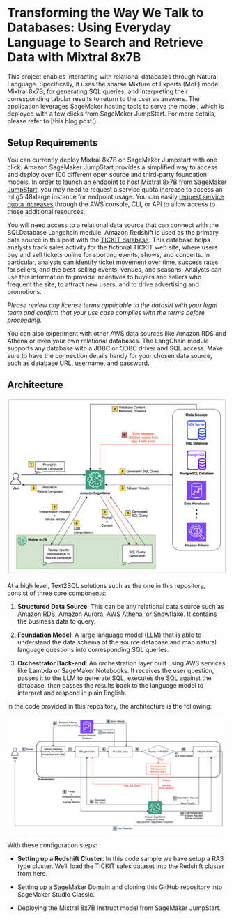 # Transforming the Way We Talk to Databases: Using Everyday Language to Search and Retrieve Data with Mixtral 8x7B

This project enables interacting with relational databases through Natural Language. Specifically, it uses the sparse Mixture of Experts (MoE) model Mixtral 8x7B, for generating SQL queries, and interpreting their corresponding tabular results to return to the user as answers. The application leverages SageMaker hosting tools to serve the model, which is deployed with a few clicks from SageMaker JumpStart. For more details, please refer to [this blog post().

## Setup Requirements

You can currently deploy Mixtral 8x7B on SageMaker Jumpstart with one click. Amazon SageMaker JumpStart provides a simplified way to access and deploy over 100 different open source and third-party foundation models. In order to [launch an endpoint to host Mixtral 8x7B from SageMaker JumpStart](https://docs.aws.amazon.com/sagemaker/latest/dg/jumpstart-deploy.html), you may need to request a service quota increase to access an ml.g5.48xlarge instance for endpoint usage. You can easily [request service quota increases](https://docs.aws.amazon.com/servicequotas/latest/userguide/request-quota-increase.html) through the AWS console, CLI, or API to allow access to those additional resources.

You will need access to a relational data source that can connect with the SQLDatabase Langchain module. Amazon Redshift is used as the primary data source in this post with the [TICKIT database](https://docs.aws.amazon.com/redshift/latest/dg/c_sampledb.html). This database helps analysts track sales activity for the fictional TICKIT web site, where users buy and sell tickets online for sporting events, shows, and concerts. In particular, analysts can identify ticket movement over time, success rates for sellers, and the best-selling events, venues, and seasons. Analysts can use this information to provide incentives to buyers and sellers who frequent the site, to attract new users, and to drive advertising and promotions.

_Please review any license terms applicable to the dataset with your legal team and confirm that your use case complies with the terms before proceeding._

You can also experiment with other AWS data sources like Amazon RDS and Athena or even your own relational databases. The LangChain module supports any database with a JDBC or ODBC driver and SQL access. Make sure to have the connection details handy for your chosen data source, such as database URL, username, and password.

## Architecture

![](docs/architecture1.png)

At a high level, Text2SQL solutions such as the one in this repository, consist of three core components:

1. **Structured Data Source**: This can be any relational data source such as Amazon RDS, Amazon Aurora, AWS Athena, or Snowflake. It contains the business data to query.

2. **Foundation Model**: A large language model (LLM) that is able to understand the data schema of the source database and map natural language questions into corresponding SQL queries.

3. **Orchestrator Back-end**: An orchestration layer built using AWS services like Lambda or SageMaker Notebooks. It receives the user question, passes it to the LLM to generate SQL, executes the SQL against the database, then passes the results back to the language model to interpret and respond in plain English.

In the code provided in this repository, the architecture is the following:

![](docs/architecture2.png)

With these configuration steps:

- **Setting up a Redshift Cluster**: In this code sample we have setup a RA3 type cluster. We’ll load the TICKIT sales dataset into the Redshift cluster from here.

- Setting up a SageMaker Domain and cloning this GitHub repository into SageMaker Studio Classic.

- Deploying the Mixtral 8x7B Instruct model from SageMaker JumpStart.
